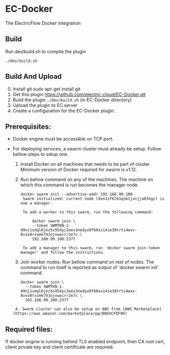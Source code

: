 EC-Docker
============

The ElectricFlow Docker integration

## Build ##

Run dev/build.sh to compile the plugin

`./dev/build.sh`

## Build And Upload ##
0. Install git
   sudo apt-get install git
1. Get this plugin
   https://github.com/electric-cloud/EC-Docker.git
2. Build the plugin
   `./dev/build.sh` (in EC-Docker directory)
3. Upload the plugin to EC server
4. Create a configuration for the EC-Docker plugin.

## Prerequisites:
   + Docker engine must be accessible on TCP port.
   + For deploying services, a swarm cluster must already be setup. Follow bellow steps to setup one.

        1. Install Docker on all machines that needs to be part of cluster.
           Minimum version of Docker required for swarm is v1.12.
        2. Run bellow command on any of the machines. The machine on which this command is run becomes the manager node.

           ```
           docker swarm init --advertise-addr 192.168.99.100
            Swarm initialized: current node (dxn1zf6l61qsb1josjja83ngz) is now a manager.
             
            To add a worker to this swarm, run the following command:
             
                docker swarm join \
                --token SWMTKN-1-49nj1cmql0jkz5s954yi3oex3nedyz0fb0xx14ie39trti4wxv-8vxv8rssmk743ojnwacrr2e7c \
                192.168.99.100:2377
             
            To add a manager to this swarm, run 'docker swarm join-token manager' and follow the instructions.

           ```
        3. Join worker nodes. Run bellow command on rest of nodes.
           The command to run itself is reported as output of 'docker swarm init' command.
            ```
            docker swarm join \
              --token SWMTKN-1-49nj1cmql0jkz5s954yi3oex3nedyz0fb0xx14ie39trti4wxv-8vxv8rssmk743ojnwacrr2e7c \
              192.168.99.100:2377
           ```
           
          4. Swarm cluster can also be setup on AWS from [AWS Marketplace](https://aws.amazon.com/marketplace/pp/B06XCFDF9K)


## Required files: 
   If docker engine is running behind TLS enabled endpoint, then CA root cert, client private key and client certificate are required.

